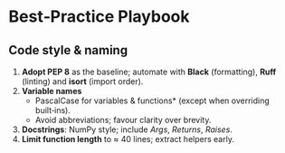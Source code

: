 # Best‑Practice Playbook

## Code style & naming

1. **Adopt PEP 8** as the baseline; automate with **Black** (formatting), **Ruff** (linting) and **isort** (import order).
2. **Variable names**
   * PascalCase for variables & functions* (except when overriding built‑ins).
   * Avoid abbreviations; favour clarity over brevity.
3. **Docstrings**: NumPy style; include *Args*, *Returns*, *Raises*.
4. **Limit function length** to ≈ 40 lines; extract helpers early.
